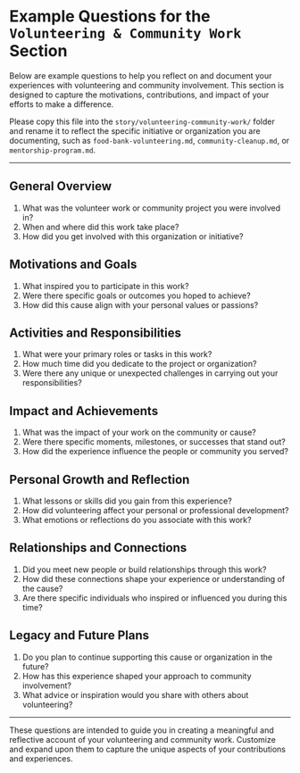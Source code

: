 # Example Questions for the `Volunteering & Community Work` Section

Below are example questions to help you reflect on and document your experiences with volunteering and community involvement. This section is designed to capture the motivations, contributions, and impact of your efforts to make a difference.

Please copy this file into the `story/volunteering-community-work/` folder and rename it to reflect the specific initiative or organization you are documenting, such as `food-bank-volunteering.md`, `community-cleanup.md`, or `mentorship-program.md`.

---

## **General Overview**
1. What was the volunteer work or community project you were involved in?
2. When and where did this work take place?
3. How did you get involved with this organization or initiative?

## **Motivations and Goals**
1. What inspired you to participate in this work?
2. Were there specific goals or outcomes you hoped to achieve?
3. How did this cause align with your personal values or passions?

## **Activities and Responsibilities**
1. What were your primary roles or tasks in this work?
2. How much time did you dedicate to the project or organization?
3. Were there any unique or unexpected challenges in carrying out your responsibilities?

## **Impact and Achievements**
1. What was the impact of your work on the community or cause?
2. Were there specific moments, milestones, or successes that stand out?
3. How did the experience influence the people or community you served?

## **Personal Growth and Reflection**
1. What lessons or skills did you gain from this experience?
2. How did volunteering affect your personal or professional development?
3. What emotions or reflections do you associate with this work?

## **Relationships and Connections**
1. Did you meet new people or build relationships through this work?
2. How did these connections shape your experience or understanding of the cause?
3. Are there specific individuals who inspired or influenced you during this time?

## **Legacy and Future Plans**
1. Do you plan to continue supporting this cause or organization in the future?
2. How has this experience shaped your approach to community involvement?
3. What advice or inspiration would you share with others about volunteering?

---

These questions are intended to guide you in creating a meaningful and reflective account of your volunteering and community work. Customize and expand upon them to capture the unique aspects of your contributions and experiences.
